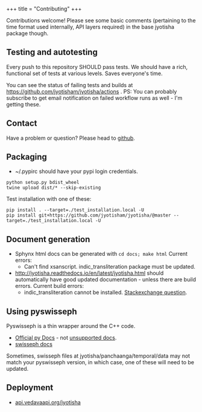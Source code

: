 +++
title = "Contributing"
+++

Contributions welcome! Please see some basic comments (pertaining to the time format used internally, API layers required) in the base jyotisha package though.

## Testing and autotesting
Every push to this repository SHOULD pass tests. We should have a rich, functional set of tests at various levels. Saves everyone's time.

You can see the status of failing tests and builds at https://github.com/jyotisham/jyotisha/actions . PS: You can probably subscribe to get email notification on failed workflow runs as well - I'm getting these.

## Contact
Have a problem or question? Please head to [github](https://github.com/jyotisham/jyotisha).

## Packaging
* ~/.pypirc should have your pypi login credentials.
```
python setup.py bdist_wheel
twine upload dist/* --skip-existing
```

Test installation with one of these:
```
pip install . --target=./test_installation.local -U
pip install git+https://github.com/jyotisham/jyotisha/@master --target=./test_installation.local -U
```

## Document generation
- Sphynx html docs can be generated with `cd docs; make html` Current errors:
  - Can't find xsanscript. indic_transliteration package must be updated.
- http://jyotisha.readthedocs.io/en/latest/jyotisha.html should automatically have good updated documentation - unless there are build errors. Current build errors:
  - indic_transliteration cannot be installed. [Stackexchange question](https://stackoverflow.com/questions/45929148/read-the-docs-pip-pypi-dependency-installation-error).


## Using pyswisseph
Pyswisseph is a thin wrapper around the C++ code.

- [Official py Docs](https://astrorigin.com/pyswisseph/pydoc/index.html) - not [unsupported docs](http://pythonhosted.org/pyswisseph/swisseph-module.html).
- [swisseph docs](http://www.astro.com/swisseph/swephprg.htm)

Sometimes, swisseph files at jyotisha/panchaanga/temporal/data may not match your pyswisseph version, in which case, one of these will need to be updated.

## Deployment
- [api.vedavaapi.org/jyotisha](http://api.vedavaapi.org/jyotisha)
